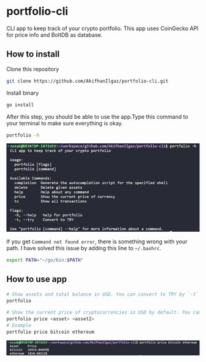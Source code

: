 # portfolio-cli

CLI app to keep track of your crypto portfolio. This app uses CoinGecko API for price info and BoltDB as database.

## How to install

Clone this repository

```bash
git clone https://github.com/AkifhanIlgaz/portfolio-cli.git
```

Install binary

```bash
go install
```

After this step, you should be able to use the app.Type this command to your terminal to make sure everything is okay.

```bash
portfolio -h
```

![help](https://github.com/AkifhanIlgaz/portfolio-cli/blob/main/readme-imgs/portfolio-h.jpg)

If you get `Command not found error`, there is something wrong with your path. I have solved this issue by adding this line to `~/.bashrc`.

```bash
export PATH="~/go/bin:$PATH"
```

## How to use app

```bash
# Show assets and total balance in USD. You can convert to TRY by `-t` flag
portfolio
```

```bash
# Show the current price of cryptocurrencies in USD by default. You can convert to TRY by `-t` flag
portfolio price <asset> <asset2>
# Example
portfolio price bitcoin ethereum
```

![help](https://github.com/AkifhanIlgaz/portfolio-cli/blob/main/readme-imgs/price-bitcoin-ethereum.jpg)
